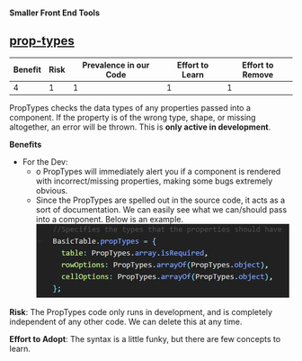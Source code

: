 #### Smaller Front End Tools

## [prop-types](https://www.npmjs.com/package/prop-types)

| Benefit | Risk | Prevalence in our Code | Effort to Learn | Effort to Remove |
| ------- | ---- | ---------------------- | --------------- | ---------------- |
| 4       | 1    | 1                      | 1               | 1                |

PropTypes checks the data types of any properties passed into a component. If the property is of the wrong type, shape, or missing altogether, an error will be thrown. This is **only active in development**.

**Benefits**

* For the Dev:
  * o PropTypes will immediately alert you if a component is rendered with incorrect/missing properties, making some bugs extremely obvious.
  * Since the PropTypes are spelled out in the source code, it acts as a sort of documentation. We can easily see what we can/should pass into a component. Below is an example.
    ![Image of ptop-types in NEAT Code](https://github.com/Jacksondr5/Jacksondr5.github.io/blob/master/imgs/propTypes.jpg)

**Risk**: The PropTypes code only runs in development, and is completely independent of any other code. We can delete this at any time.

**Effort to Adopt**: The syntax is a little funky, but there are few concepts to learn.
